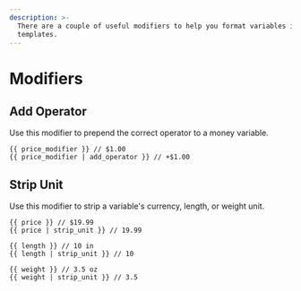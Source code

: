 ```yaml
---
description: >-
  There are a couple of useful modifiers to help you format variables in your
  templates.
---
```


# Modifiers

## Add Operator

Use this modifier to prepend the correct operator to a money variable.

```markup
{{ price_modifier }} // $1.00
{{ price_modifier | add_operator }} // +$1.00
```

## Strip Unit

Use this modifier to strip a variable's currency, length, or weight unit.

```markup
{{ price }} // $19.99
{{ price | strip_unit }} // 19.99

{{ length }} // 10 in
{{ length | strip_unit }} // 10

{{ weight }} // 3.5 oz
{{ weight | strip_unit }} // 3.5
```
